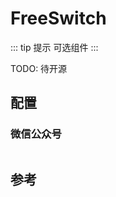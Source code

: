 # FreeSwitch

::: tip 提示
可选组件
:::

TODO: 待开源

## 配置

### 微信公众号

<img :src="$withBase('/image/qrcode_xiaperio_430.jpg')" style="width:250px;"/>

## 参考
